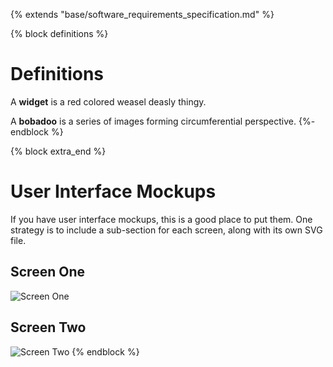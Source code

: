 {% extends "base/software_requirements_specification.md" %}

{% block definitions %}
# Definitions

A **widget** is a red colored weasel deasly thingy.

A **bobadoo** is a series of images forming circumferential perspective.
{%- endblock %}

{% block extra_end %}
# User Interface Mockups

If you have user interface mockups, this is a good place to put them.  One strategy is to include a sub-section for each screen, along with its own SVG file.

## Screen One

![Screen One](../images/missing.svg)

## Screen Two

![Screen Two](../images/missing.svg)
{% endblock %}
